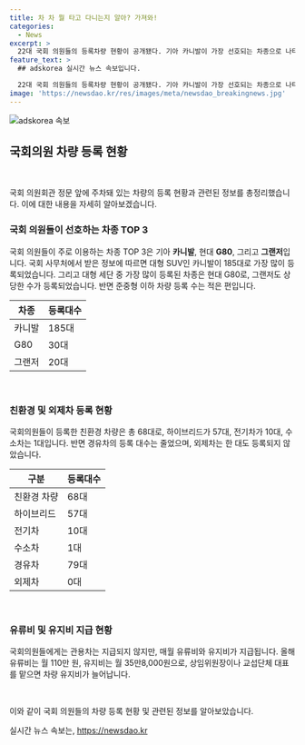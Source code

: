 ```yaml
---
title: 차 차 뭘 타고 다니는지 알아? 가져와!
categories:
  - News
excerpt: >
  22대 국회 의원들의 등록차량 현황이 공개됐다. 기아 카니발이 가장 선호되는 차종으로 나타났는데, 대형 SUV로 185대가 등록돼 전체 차량의 63.1%를 占했다. 이는 권위적이면서 차 안에서 편안한 이유로 설명됐다. 현대 G80와 그랜저도 인기를 얻었으며, 친환경차 등록 대수는 크게 늘어났다. 국회의원에게는 관용차 지급되지 않지만, 유류비와 유지비는 매월 지급되며 상임위원장이나 대표는 더 많은 지원을 받는다.
feature_text: >
  ## adskorea 실시간 뉴스 속보입니다.

  22대 국회 의원들의 등록차량 현황이 공개됐다. 기아 카니발이 가장 선호되는 차종으로 나타났는데, 대형 SUV로 185대가 등록돼 전체 차량의 63.1%를 占했다. 이는 권위적이면서 차 안에서 편안한 이유로 설명됐다. 현대 G80와 그랜저도 인기를 얻었으며, 친환경차 등록 대수는 크게 늘어났다. 국회의원에게는 관용차 지급되지 않지만, 유류비와 유지비는 매월 지급되며 상임위원장이나 대표는 더 많은 지원을 받는다.
image: 'https://newsdao.kr/res/images/meta/newsdao_breakingnews.jpg'
---
```


<p><img src="https://newsdao.kr/res/images/meta/newsdao_breakingnews.jpg" alt="adskorea 속보" /></p>

<h2 data-ke-size="size26">국회의원 차량 등록 현황</h2>

<p data-ke-size="size16">&nbsp;</p>

<p>국회 의원회관 정문 앞에 주차돼 있는 차량의 등록 현황과 관련된 정보를 총정리했습니다. 이에 대한 내용을 자세히 알아보겠습니다.</p>

<h3>국회 의원들이 선호하는 차종 TOP 3</h3>

<p data-ke-size="size16">국회 의원들이 주로 이용하는 차종 TOP 3은 기아 <b>카니발</b>, 현대 <b>G80</b>, 그리고 <b>그랜저</b>입니다. 국회 사무처에서 받은 정보에 따르면 대형 SUV인 카니발이 185대로 가장 많이 등록되었습니다. 그리고 대형 세단 중 가장 많이 등록된 차종은 현대 G80로, 그랜저도 상당한 수가 등록되었습니다. 반면 준중형 이하 차량 등록 수는 적은 편입니다.</p>

<table>
<thead>
<tr>
<th>차종</th>
<th>등록대수</th>
</tr>
</thead>
<tbody>
<tr>
<td>카니발</td>
<td>185대</td>
</tr>
<tr>
<td>G80</td>
<td>30대</td>
</tr>
<tr>
<td>그랜저</td>
<td>20대</td>
</tr>
</tbody>
</table>

<p data-ke-size="size16">&nbsp;</p>

<h3>친환경 및 외제차 등록 현황</h3>

<p data-ke-size="size16">국회의원들이 등록한 친환경 차량은 총 68대로, 하이브리드가 57대, 전기차가 10대, 수소차는 1대입니다. 반면 경유차의 등록 대수는 줄었으며, 외제차는 한 대도 등록되지 않았습니다.</p>

<table>
<thead>
<tr>
<th>구분</th>
<th>등록대수</th>
</tr>
</thead>
<tbody>
<tr>
<td>친환경 차량</td>
<td>68대</td>
</tr>
<tr>
<td>하이브리드</td>
<td>57대</td>
</tr>
<tr>
<td>전기차</td>
<td>10대</td>
</tr>
<tr>
<td>수소차</td>
<td>1대</td>
</tr>
<tr>
<td>경유차</td>
<td>79대</td>
</tr>
<tr>
<td>외제차</td>
<td>0대</td>
</tr>
</tbody>
</table>

<p data-ke-size="size16">&nbsp;</p>

<h3>유류비 및 유지비 지급 현황</h3>

<p data-ke-size="size16">국회의원들에게는 관용차는 지급되지 않지만, 매월 유류비와 유지비가 지급됩니다. 올해 유류비는 월 110만 원, 유지비는 월 35만8,000원으로, 상임위원장이나 교섭단체 대표를 맡으면 차량 유지비가 늘어납니다.</p>

<p data-ke-size="size16">&nbsp;</p>

<p>이와 같이 국회 의원들의 차량 등록 현황 및 관련된 정보를 알아보았습니다.</p>
실시간 뉴스 속보는, <a href="https://newsdao.kr" rel="dofollow">https://newsdao.kr</a>


